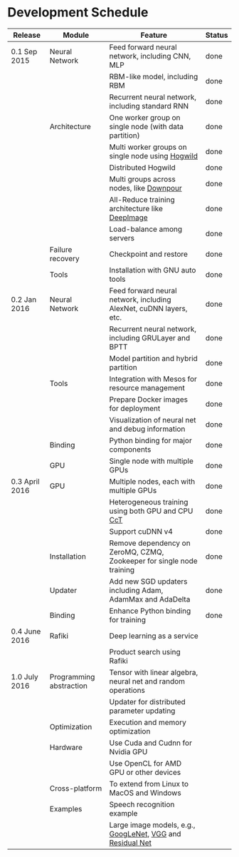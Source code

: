 
# Development Schedule

| Release | Module| Feature | Status |
|---------|---------|-------------|--------|
| 0.1 Sep 2015     | Neural Network | Feed forward neural network, including CNN, MLP | done|
|         |          | RBM-like model, including RBM | done|
|         |                | Recurrent neural network, including standard RNN | done|
|         | Architecture   | One worker group on single node (with data partition)| done|
|         |                | Multi worker groups on single node using [Hogwild](http://www.eecs.berkeley.edu/~brecht/papers/hogwildTR.pdf)|done|
|         |                | Distributed Hogwild|done|
|         |                | Multi groups across nodes, like [Downpour](http://papers.nips.cc/paper/4687-large-scale-distributed-deep-networks)|done|
|         |                | All-Reduce training architecture like [DeepImage](http://arxiv.org/abs/1501.02876)|done|
|         |                | Load-balance among servers | done|
|         | Failure recovery| Checkpoint and restore |done|
|         | Tools| Installation with GNU auto tools| done|
|0.2 Jan 2016 | Neural Network | Feed forward neural network, including AlexNet, cuDNN layers, etc.| done |
|         |                | Recurrent neural network, including GRULayer and BPTT|done |
|         | | Model partition and hybrid partition|done|
|         | Tools | Integration with Mesos for resource management|done|
|         |               | Prepare Docker images for deployment|done|
|         |               | Visualization of neural net and debug information |done|
|         | Binding        | Python binding for major components |done|
|         | GPU            | Single node with multiple GPUs |done|
|0.3 April 2016 | GPU | Multiple nodes, each with multiple GPUs|done|
|               |     | Heterogeneous training using both GPU and CPU [CcT](http://arxiv.org/abs/1504.04343)|done|
|               |     | Support cuDNN v4 | done|
|               | Installation| Remove dependency on ZeroMQ, CZMQ, Zookeeper for single node training|done|
|               | Updater| Add new SGD updaters including Adam, AdamMax and AdaDelta|done|
|               | Binding| Enhance Python binding for training|done|
|0.4 June 2016  | Rafiki | Deep learning as a service| |
|               |        | Product search using Rafiki| |
|1.0 July 2016  | Programming abstraction|Tensor with linear algebra, neural net and random operations| |
|               |                        |Updater for distributed parameter updating||
|               | Optimization       | Execution and memory optimization||
|               | Hardware           | Use Cuda and Cudnn for Nvidia GPU||
|               |                    | Use OpenCL for AMD GPU or other devices||
|               | Cross-platform | To extend from Linux to MacOS and Windows||
|               | Examples | Speech recognition example||
|               | |Large image models, e.g., [GoogLeNet](http://arxiv.org/abs/1409.4842), [VGG](https://arxiv.org/pdf/1409.1556.pdf) and [Residual Net](http://arxiv.org/abs/1512.03385)||
